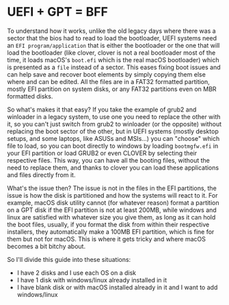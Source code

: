 # UEFI + GPT = BFF
To understand how it works, unlike the old legacy days where there was a sector that the bios had to read to load the bootloader, UEFI systems need an `EFI program/application` that is either the bootloader or the one that will load the bootloader (like clover, clover is not a real bootloader most of the time, it loads macOS's `boot.efi` which is the real macOS bootloader) which is presented as a `file` instead of a sector. This eases fixing boot issues and can help save and recover boot elements by simply copying them else where and can be edited. All the files are in a FAT32 formatted partition, mostly EFI partition on system disks, or any FAT32 partitions even on MBR formatted disks.

So what's makes it that easy? If you take the example of grub2 and winloader in a legacy system, to use one you need to replace the other with it, so you can't just switch from grub2 to winloader (or the opposite) without replacing the boot sector of the other, but in UEFI systems (mostly desktop setups, and some laptops, like ASUSs and MSIs...) you can "choose" which file to load, so you can boot directly to windows by loading `bootmgfw.efi` in your EFI partition or load GRUB2 or even CLOVER by selecting their respective files. This way, you can have all the booting files, without the need to replace them, and thanks to clover you can load these applications and files directly from it.

What's the issue then? The issue is not in the files in the EFI partitions, the issue is how the disk is partitioned and how the systems will react to it. For example, macOS disk utility cannot (for whatever reason) format a partition on a GPT disk if the EFI partition is not at least 200MB, while windows and linux are satisfied with whatever size you give them, as long as it can hold the boot files, usually, if you format the disk from within their respective installers, they automatically make a 100MB EFI partition, which is fine for them but not for macOS. This is where it gets tricky and where macOS becomes a bit bitchy about.

So I'll divide this guide into these situations:

* I have 2 disks and I use each OS on a disk
* I have 1 disk with windows/linux already installed in it
* I have blank disk or with macOS installed already in it and I want to add windows/linux
